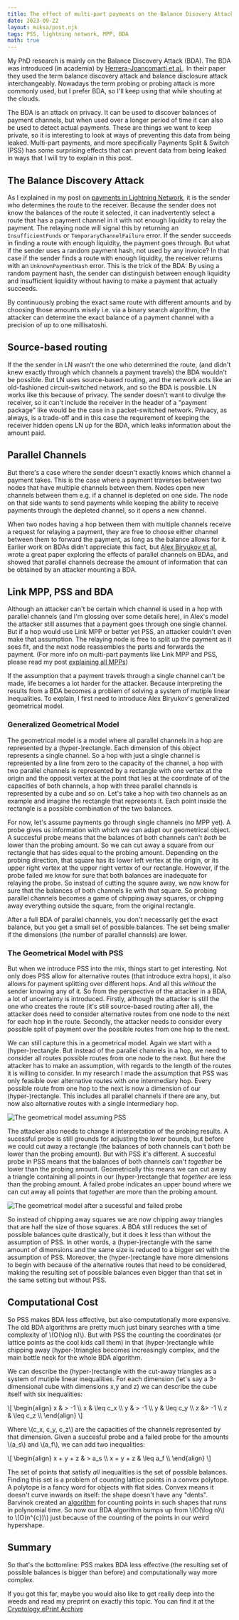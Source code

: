 ```yaml
---
title: The effect of multi-part payments on the Balance Disovery Attack
date: 2023-09-22
layout: miksa/post.njk
tags: PSS, lightning network, MPP, BDA
math: true
---
```


My PhD research is mainly on the Balance Discovery Attack (BDA). The BDA was introduced (in academia) by [Herrera-Joancomartí et al.][bda]. In their paper they used the term balance discovery attack and balance disclosure attack interchangeably. Nowadays the term probing or probing attack is more commonly used, but I prefer BDA, so I'll keep using that while shouting at the clouds.

The BDA is an attack on privacy. It can be used to discover balances of payment channels, but when used over a longer period of time it can also be used to detect actual payments. These are things we want to keep private, so it is interesting to look at ways of preventing this data from being leaked. Multi-part payments, and more specifically Payments Split & Switch (PSS) has some surprising effects that can prevent data from being leaked in ways that I will try to explain in this post.

<!-- more -->

## The Balance Discovery Attack

As I explained in my post on [payments in Lightning Network][ln-post], it is the sender who determines the route to the receiver. Because the sender does not know the balances of the route it selected, it can inadvertently select a route that has a payment channel in it with not enough liquidity to relay the payment. The relaying node will signal this by returning an `InsufficientFunds` or `TemporaryChannelFailure` error. If the sender succeeds in finding a route with enough liquidity, the payment goes through. But what if the sender uses a random payment hash, not used by any invoice? In that case if the sender finds a route with enough liquidity, the receiver returns with an `UnknownPaymentHash` error. This is the trick of the BDA: By using a random payment hash, the sender can distinguish between enough liquidity and insufficient liquidity without having to make a payment that actually succeeds.

By continuously probing the exact same route with different amounts and by choosing those amounts wisely i.e. via a binary search algorithm, the attacker can determine the exact balance of a payment channel with a precision of up to one millisatoshi.

## Source-based routing

If the the sender in LN wasn't the one who determined the route, (and didn't knew exactly through which channels a payment travels) the BDA wouldn't be possible. But LN uses source-based routing, and the network acts like an old-fashioned circuit-switched network, and so the BDA is possible. LN works like this because of privacy. The sender doesn't want to divulge the receiver, so it can't include the receiver in the header of a "payment package" like would be the case in a packet-switched network. Privacy, as always, is a trade-off and in this case the requirement of keeping the receiver hidden opens LN up for the BDA, which leaks information about the amount paid.

## Parallel Channels

But there's a case where the sender doesn't exactly knows which channel a payment takes. This is the case where a payment traverses between two nodes that have multiple channels between them. Nodes open new channels between them e.g. if a channel is depleted on one side. The node on that side wants to send payments while keeping the ability to receive payments through the depleted channel, so it opens a new channel.

When two nodes having a hop between them with multiple channels receive a request for relaying a payment, they are free to choose either channel between them to forward the payment, as long as the balance allows for it. Earlier work on BDAs didn't appreciate this fact, but [Alex Biryukov et al.][parallel] wrote a great paper exploring the effects of parallel channels on BDAs, and showed that parallel channels decrease the amount of information that can be obtained by an attacker mounting a BDA.

## Link MPP, PSS and BDA

Although an attacker can't be certain which channel is used in a hop with parallel channels (and I'm glossing over some details here), in Alex's model the attacker still assumes that a payment goes through one single channel. But if a hop would use Link MPP or better yet PSS, an attacker couldn't even make that assumption. The relaying node is free to split up the payment as it sees fit, and the next node reassembles the parts and forwards the payment. (For more info on multi-part payments like Link MPP and PSS, please read my post [explaining all MPPs][mpp])

If the assumption that a payment travels through a single channel can't be made, life becomes a lot harder for the attacker. Because interpreting the results from a BDA becomes a problem of solving a system of mutiple linear inequalities. To explain, I first need to introduce Alex Biryukov's generalized geometrical model.

### Generalized Geometrical Model

The geometrical model is a model where all parallel channels in a hop are represented by a (hyper-)rectangle. Each dimension of this object represents a single channel. So a hop with just a single channel is represented by a line from zero to the capacity of the channel, a hop with two parallel channels is represented by a rectangle with one vertex at the origin and the opposit vertex at the point that lies at the coordinate of of the capacities of both channels, a hop with three parallel channels is represented by a cube and so on. Let's take a hop with two channels as an example and imagine the rectangle that represents it. Each point inside the rectangle is a possible combination of the two balances.

For now, let's assume payments go through single channels (no MPP yet). A probe gives us information with which we can adapt our geometrical object. A succesful probe means that the balances of both channels can't _both_ be lower than the probing amount. So we can cut away a square from our rectangle that has sides equal to the probing amount. Depending on the probing direction, that square has its lower left vertex at the origin, or its upper right vertex at the upper right vertex of our rectangle. However, if the probe failed we know for sure that both balances are inadequate for relaying the probe. So instead of cutting the square away, we now know for sure that the balances of both channels lie with that square. So probing parallel channels becomes a game of chipping away squares, or chipping away everything outside the square, from the original rectangle.

After a full BDA of parallel channels, you don't necessarily get the exact balance, but you get a small set of possible balances. The set being smaller if the dimensions (the number of parallel channels) are lower.

### The Geometrical Model with PSS

But when we introduce PSS into the mix, things start to get interesting. Not only does PSS allow for alternative routes (that introduce extra hops), it also allows for payment splitting over different hops. And all this _without_ the sender knowing any of it. So from the perspective of the attacker in a BDA, a lot of uncertainty is introduced. Firstly, although the attacker is still the one who creates the route (it's still source-based routing after all), the attacker does need to consider alternative routes from one node to the next for each hop in the route.
Secondly, the attacker needs to consider every possible split of payment over the possible routes from one hop to the next.

We can still capture this in a geometrical model. Again we start with a (hyper-)rectangle. But instead of the parallel channels in a hop, we need to consider all routes possible routes from one node to the next. But here the attacker has to make an assumption, with regards to the length of the routes it is willing to consider. In my research I made the assumption that PSS was only feasible over alternative routes with one intermediary hop. Every possible route from one hop to the next is now a dimension of our (hyper-)rectangle. This includes all parallel channels if there are any, but now also alternative routes with a single intermediary hop.

![The geometrical model assuming PSS](/images/geo-pss-start.png "The geometrical model assuming PSS")

The attacker also needs to change it interpretation of the probing results. A sucessful probe is still grounds for adjusting the lower bounds, but before we could cut away a rectangle (the balances of both channels can't _both_ be lower than the probing amount). But with PSS it's different. A succesful probe in PSS means that the balances of both channels can't _together_ be lower than the probing amount. Geometrically this means we can cut away a triangle containing all points in our (hyper-)rectangle that _together_ are less than the probing amount. A failed probe indicates an upper bound where we can cut away all points that _together_ are more than the probing amount.

![The geometrical model after a sucessful and failed probe](/images/geo-pss-after-probes.png "The geometrical model after a sucessful and failed probe")

So instead of chipping away squares we are now chipping away triangles that are half the size of those squares. A BDA still reduces the set of possible balances quite drastically, but it does it less than without the assumption of PSS. In other words, a (hyper-)rectangle with the same amount of dimensions and the same size is reduced to a bigger set with the assumption of PSS. Moreover, the (hyper-)rectangle have more dimensions to begin with because of the alternative routes that need to be considered, making the resulting set of possible balances even bigger than that set in the same setting but without PSS.

## Computational Cost

So PSS makes BDA less effective, but also computationally more expensive. The old BDA algorithms are pretty much just binary searches with a time complexity of \\(O(\log n)\\). But with PSS the counting the coordinates (or lattice points as the cool kids call them) in that (hyper-)rectangle while chipping away (hyper-)triangles becomes increasingly complex, and the main bottle neck for the whole BDA algorithm.

We can describe the (hyper-)rectangle with the cut-away triangles as a system of mutiple linear inequalities. For each dimension (let's say a 3-dimensional cube with dimensions x,y and z) we can describe the cube itself with six inequalities:

\\[
\begin{align}
x & > -1 \\\\
x & \leq c_x \\\\
y & > -1 \\\\
y & \leq c_y \\\\
z &> -1 \\\\
z & \leq c_z \\\\
\end{align}
\\]

Where \\(c_x, c_y, c_z\\) are the capacities of the channels represented by that dimension. Given a succesful probe and a failed probe for the amounts \\(a_s\\) and \\(a_f\\), we can add two inequalities:

\\[
\begin{align}
x + y + z & > a_s \\\\
x + y + z & \leq a_f \\\\
\end{align}
\\]

The set of points that satisfy _all_ inequalities is the set of possible balances. Finding this set is a problem of counting lattice points in a convex polytope. A polytope is a fancy word for objects with flat sides. Convex means it doesn't curve inwards on itself: the shape doesn't have any "dents". Barvinok created an [algorithm][barvinok] for counting points in such shapes that runs in polynomial time. So now our BDA algorithm bumps up from \\(O(\log n)\\) to \\(O(n^{c})\\) just because of the counting of the points in our weird hypershape.

## Summary

So that's the bottomline: PSS makes BDA less effective (the resulting set of possible balances is bigger than before) and computationally way more complex.

If you got this far, maybe you would also like to get really deep into the weeds and read my preprint on exactly this topic. You can find it at the [Cryptology ePrint Archive][preprint]

[bda]: https://doi.org/10.1145/3321705.3329812 'On the Difficulty of Hiding the Balance of Lightning Network Channels (2019)'
[ln-post]: /post/how-do-payments-in-lightning-network-work/ 'How do payments in Lightning Network work?'
[parallel]: https://link.springer.com/book/9783031182846 'Analysis and Probing of Parallel Channels in the Lightning Network'
[mpp]: /post/all-types-of-multi-part-payments-in-lightning-network-explained/ 'All types of multi-part payments in Lightning Network explained'
[barvinok]: https://pubsonline.informs.org/doi/10.1287/moor.19.4.769 'A Polynomial Time Algorithm for Counting Integral Points in Polyhedra When the Dimension is Fixed'
[preprint]: https://eprint.iacr.org/2023/1360 'Payment Splitting in Lightning Network as a Mitigation Against Balance Discovery Attacks'
